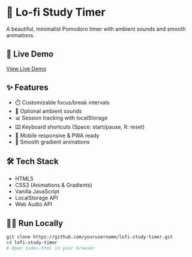 # 🌙 Lo-fi Study Timer

A beautiful, minimalist Pomodoro timer with ambient sounds and smooth animations.

## 🚀 Live Demo
[View Live Demo](https://yourusername.github.io/lofi-study-timer/)

## ✨ Features
- ⏱️ Customizable focus/break intervals
- 🎵 Optional ambient sounds
- 📊 Session tracking with localStorage
- ⌨️ Keyboard shortcuts (Space: start/pause, R: reset)
- 📱 Mobile responsive & PWA ready
- 🎨 Smooth gradient animations

## 🛠️ Tech Stack
- HTML5
- CSS3 (Animations & Gradients)
- Vanilla JavaScript
- LocalStorage API
- Web Audio API

## 🏃‍♂️ Run Locally
```bash
git clone https://github.com/yourusername/lofi-study-timer.git
cd lofi-study-timer
# Open index.html in your browser